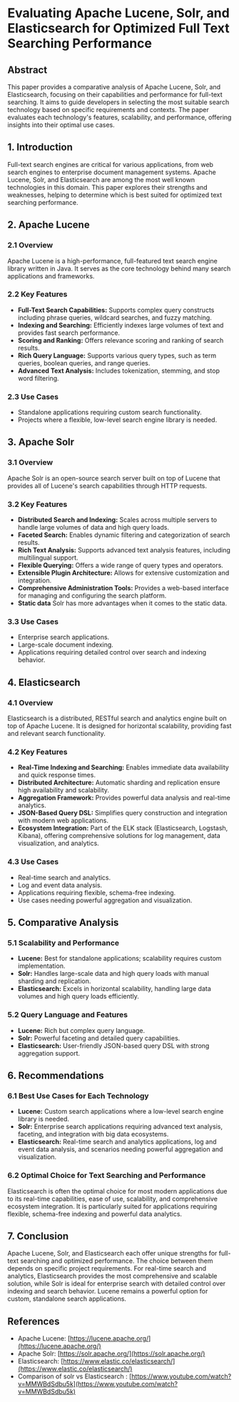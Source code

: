 # Evaluating Apache Lucene, Solr, and Elasticsearch for Optimized Full Text Searching Performance

## Abstract

This paper provides a comparative analysis of Apache Lucene, Solr, and Elasticsearch, focusing on their capabilities and performance for full-text searching. It aims to guide developers in selecting the most suitable search technology based on specific requirements and contexts. The paper evaluates each technology's features, scalability, and performance, offering insights into their optimal use cases.

## 1. Introduction

Full-text search engines are critical for various applications, from web search engines to enterprise document management systems. Apache Lucene, Solr, and Elasticsearch are among the most well known technologies in this domain. This paper explores their strengths and weaknesses, helping to determine which is best suited for optimized text searching performance.

## 2. Apache Lucene

### 2.1 Overview

Apache Lucene is a high-performance, full-featured text search engine library written in Java. It serves as the core technology behind many search applications and frameworks.

### 2.2 Key Features

- **Full-Text Search Capabilities:** Supports complex query constructs including phrase queries, wildcard searches, and fuzzy matching.
- **Indexing and Searching:** Efficiently indexes large volumes of text and provides fast search performance.
- **Scoring and Ranking:** Offers relevance scoring and ranking of search results.
- **Rich Query Language:** Supports various query types, such as term queries, boolean queries, and range queries.
- **Advanced Text Analysis:** Includes tokenization, stemming, and stop word filtering.

### 2.3 Use Cases

- Standalone applications requiring custom search functionality.
- Projects where a flexible, low-level search engine library is needed.

## 3. Apache Solr

### 3.1 Overview

Apache Solr is an open-source search server built on top of Lucene that provides all of Lucene's search capabilities through HTTP requests.

### 3.2 Key Features

- **Distributed Search and Indexing:** Scales across multiple servers to handle large volumes of data and high query loads.
- **Faceted Search:** Enables dynamic filtering and categorization of search results.
- **Rich Text Analysis:** Supports advanced text analysis features, including multilingual support.
- **Flexible Querying:** Offers a wide range of query types and operators.
- **Extensible Plugin Architecture:** Allows for extensive customization and integration.
- **Comprehensive Administration Tools:** Provides a web-based interface for managing and configuring the search platform.
- **Static data** Solr has more advantages when it comes to the static data.

### 3.3 Use Cases

- Enterprise search applications.
- Large-scale document indexing.
- Applications requiring detailed control over search and indexing behavior.

## 4. Elasticsearch

### 4.1 Overview

Elasticsearch is a distributed, RESTful search and analytics engine built on top of Apache Lucene. It is designed for horizontal scalability, providing fast and relevant search functionality.

### 4.2 Key Features

- **Real-Time Indexing and Searching:** Enables immediate data availability and quick response times.
- **Distributed Architecture:** Automatic sharding and replication ensure high availability and scalability.
- **Aggregation Framework:** Provides powerful data analysis and real-time analytics.
- **JSON-Based Query DSL:** Simplifies query construction and integration with modern web applications.
- **Ecosystem Integration:** Part of the ELK stack (Elasticsearch, Logstash, Kibana), offering comprehensive solutions for log management, data visualization, and analytics.

### 4.3 Use Cases

- Real-time search and analytics.
- Log and event data analysis.
- Applications requiring flexible, schema-free indexing.
- Use cases needing powerful aggregation and visualization.

## 5. Comparative Analysis


### 5.1 Scalability and Performance

- **Lucene:** Best for standalone applications; scalability requires custom implementation.
- **Solr:** Handles large-scale data and high query loads with manual sharding and replication.
- **Elasticsearch:** Excels in horizontal scalability, handling large data volumes and high query loads efficiently.

### 5.2 Query Language and Features

- **Lucene:** Rich but complex query language.
- **Solr:** Powerful faceting and detailed query capabilities.
- **Elasticsearch:** User-friendly JSON-based query DSL with strong aggregation support.


## 6. Recommendations

### 6.1 Best Use Cases for Each Technology

- **Lucene:** Custom search applications where a low-level search engine library is needed.
- **Solr:** Enterprise search applications requiring advanced text analysis, faceting, and integration with big data ecosystems.
- **Elasticsearch:** Real-time search and analytics applications, log and event data analysis, and scenarios needing powerful aggregation and visualization.

### 6.2 Optimal Choice for Text Searching and Performance

Elasticsearch is often the optimal choice for most modern applications due to its real-time capabilities, ease of use, scalability, and comprehensive ecosystem integration. It is particularly suited for applications requiring flexible, schema-free indexing and powerful data analytics.

## 7. Conclusion

Apache Lucene, Solr, and Elasticsearch each offer unique strengths for full-text searching and optimized performance. The choice between them depends on specific project requirements. For real-time search and analytics, Elasticsearch provides the most comprehensive and scalable solution, while Solr is ideal for enterprise search with detailed control over indexing and search behavior. Lucene remains a powerful option for custom, standalone search applications.

## References

- Apache Lucene: [https://lucene.apache.org/](https://lucene.apache.org/)
- Apache Solr: [https://solr.apache.org/](https://solr.apache.org/)
- Elasticsearch: [https://www.elastic.co/elasticsearch/](https://www.elastic.co/elasticsearch/)
- Comparison of solr vs Elasticsearch : [https://www.youtube.com/watch?v=MMWBdSdbu5k](https://www.youtube.com/watch?v=MMWBdSdbu5k)
